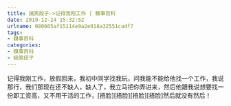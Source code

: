 ```yaml
---
title: 搞笑段子->记得我刚工作 | 糗事百科
date: 2019-12-24 15:32:52
urlname: 080605af15114e9a2e918a32551cadf7
tags: 
- 糗事百科
categories:
- 糗事百科
- 搞笑段子
---
```

记得我刚工作，放假回来，我初中同学找我玩，问我能不能给他找一个工作，我说那行，我们那现在还不缺人，缺人了，我立马把你弄进来，然后他跟我说想要找一份即工资高，又不用干活的工作，[捂脸][捂脸][捂脸][捂脸]然后就没有然后！


